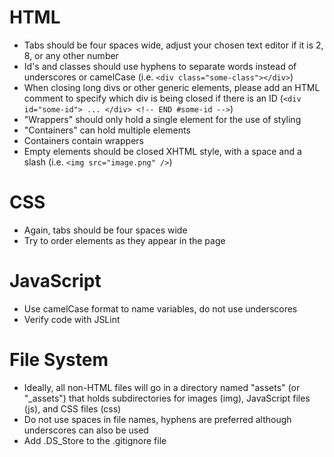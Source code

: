 # HTML
- Tabs should be four spaces wide, adjust your chosen text editor if it is 2, 8, or any other number
- Id's and classes should use hyphens to separate words instead of underscores or camelCase (i.e. `<div class="some-class"></div>`)
- When closing long divs or other generic elements, please add an HTML comment to specify which div is being closed if there is an ID (`<div id="some-id"> ... </div> <!-- END #some-id -->`)
- "Wrappers" should only hold a single element for the use of styling
- "Containers" can hold multiple elements
- Containers contain wrappers
- Empty elements should be closed XHTML style, with a space and a slash (i.e. `<img src="image.png" />`)

# CSS
- Again, tabs should be four spaces wide
- Try to order elements as they appear in the page

# JavaScript
- Use camelCase format to name variables, do not use underscores
- Verify code with JSLint

# File System
- Ideally, all non-HTML files will go in a directory named "assets" (or "_assets") that holds subdirectories for images (img), JavaScript files (js), and CSS files (css)
- Do not use spaces in file names, hyphens are preferred although underscores can also be used
- Add .DS_Store to the .gitignore file
